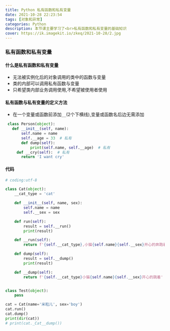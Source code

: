 ```yaml
---
title: Python 私有函数和私有变量
date: 2021-10-28 22:23:54
tags: [对象和异常]
categories: Python
description: 本节课主要学习了<br>私有函数和私有变量的基础知识
cover: https://ik.imagekit.io/zkeq/2021-10-28/2.jpg
---
```


### 私有函数和私有变量

#### 什么是私有函数和私有变量

- 无法被实例化后的对象调用的类中的函数与变量
- 类的内部可以调用私有函数与变量
- 只希望类内部业务调用使用,不希望被使用者使用

#### 私有函数与私有变量的定义方法

- 在一个变量或函数前添加`__`(2个下横线),变量或函数名后边无需添加

 ```python
  class Person(object):
  	def __init__(self, name):
  		self.name = name
  		self.__age = 33  # 私有
     	def dump(self):
     		print(self.name, self.__age)  # 私有
      def __cry(self):  # 私有
      	return 'I want cry'
 ```

  

#### 代码

```python
# coding:utf-8

class Cat(object):
    __cat_type = 'cat'

    def __init__(self, name, sex):
        self.name = name
        self.__sex = sex

    def run(self):
        result = self.__run()
        print(result)

    def __run(self):
        return f'{self.__cat_type},小猫{self.name}{self.__sex}开心的奔跑着'

    def dump(self):
        result = self.__dump()
        print(result)

    def __dump(self):
        return f'{self.__cat_type}小猫{self.name}{self.__sex}开心的跳着'


class Test(object):
    pass

cat = Cat(name='米粒儿', sex='boy')
cat.run()
cat.dump()
print(dir(cat))
# print(cat._Cat__dump())
```

